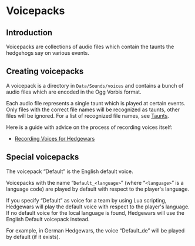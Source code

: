 # Voicepacks #
## Introduction ##
Voicepacks are collections of audio files which contain the taunts the hedgehogs say on various events.

## Creating voicepacks ##

A voicepack is a directory in `Data/Sounds/voices` and contains a bunch of audio files which are encoded in the Ogg Vorbis format.

Each audio file represents a single taunt which is played at certain events. Only files with the correct file names will be recognized as taunts, other files will be ignored. For a list of recognized file names, see [Taunts](Taunts.md).

Here is a guide with advice on the process of recording voices itself:
  * [Recording Voices for Hedgewars](http://www.hedgewars.org/node/2132)

## Special voicepacks ##
The voicepack “Default” is the English default voice.

Voicepacks with the name “`Default_<language>`” (where “`<language>`” is a language code) are played by default with respect to the player's language.

If you specify “Default” as voice for a team by using Lua scripting, Hedgewars will play the default voice with respect to the player's language. If no default voice for the local language is found, Hedgewars will use the English Default voicepack instead.

For example, in German Hedgewars, the voice “Default\_de” will be played by default (if it exists).
